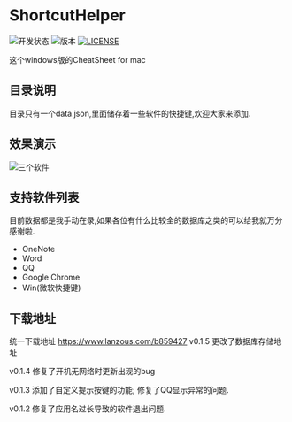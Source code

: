 # ShortcutHelper

![开发状态](https://img.shields.io/badge/build-success-green)
![版本](https://img.shields.io/badge/version-v0.1.5-red)
[![LICENSE](https://img.shields.io/badge/license-Anti%20996-blue.svg?style=flat-square)](https://github.com/996icu/996.ICU/blob/master/LICENSE)

这个windows版的CheatSheet for mac

## 目录说明
目录只有一个data.json,里面储存着一些软件的快捷键,欢迎大家来添加.

## 效果演示

![三个软件](https://s2.ax1x.com/2019/07/27/eMhG9A.gif)

## 支持软件列表

目前数据都是我手动在录,如果各位有什么比较全的数据库之类的可以给我就万分感谢啦.

- OneNote
- Word
- QQ
- Google Chrome 
- Win(微软快捷键)

## 下载地址

统一下载地址 https://www.lanzous.com/b859427
v0.1.5
更改了数据库存储地址

v0.1.4
修复了开机无网络时更新出现的bug

v0.1.3 
添加了自定义提示按键的功能;
修复了QQ显示异常的问题.

v0.1.2 
修复了应用名过长导致的软件退出问题.
